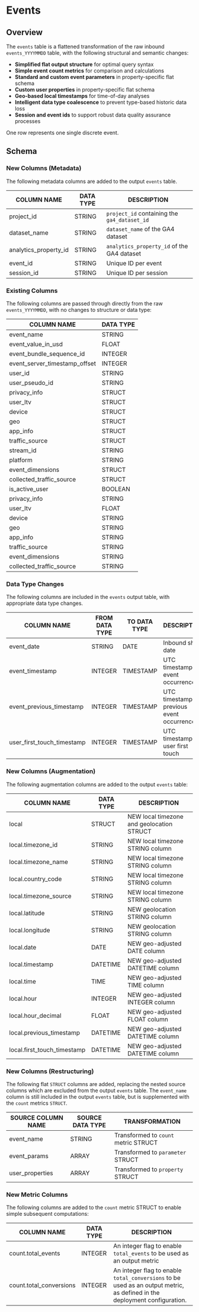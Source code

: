 # Events
## Overview
The `events` table is a flattened transformation of the raw inbound `events_YYYYMMDD` table, with the following structural and semantic changes:

- **Simplified flat output structure** for optimal query syntax
- **Simple event count metrics** for comparison and calculations
- **Standard and custom event parameters** in property-specific flat schema
- **Custom user properties** in property-specific flat schema
- **Geo-based local timestamps** for time-of-day analyses
- **Intelligent data type coalescence** to prevent type-based historic data loss
- **Session and event ids** to support robust data quality assurance processes

One row represents one single discrete event.

## Schema
### New Columns (Metadata)
The following metadata columns are added to the output `events` table.

| COLUMN NAME | DATA TYPE | DESCRIPTION
| --- | --- | ---
| project_id | STRING | `project_id` containing the `ga4_dataset_id`
| dataset_name | STRING | `dataset_name` of the GA4 dataset
| analytics_property_id | STRING | `analytics_property_id` of the GA4 dataset
| event_id | STRING | Unique ID per event
| session_id | STRING | Unique ID per session

### Existing Columns
The following columns are passed through directly from the raw `events_YYYYMMDD`, with no changes to structure or data type:

| COLUMN NAME| DATA TYPE |
| --- | --- |
| event_name | STRING |
| event_value_in_usd | FLOAT |
| event_bundle_sequence_id | INTEGER |
| event_server_timestamp_offset | INTEGER |
| user_id | STRING |
| user_pseudo_id | STRING |
| privacy_info | STRUCT |
| user_ltv | STRUCT |
| device | STRUCT |
| geo | STRUCT |
| app_info | STRUCT |
| traffic_source | STRUCT |
| stream_id | STRING |
| platform | STRING |
| event_dimensions | STRUCT |
| collected_traffic_source | STRUCT |
| is_active_user | BOOLEAN |
| privacy_info | STRING |
| user_ltv | FLOAT |
| device | STRING |
| geo | STRING |
| app_info | STRING |
| traffic_source | STRING |
| event_dimensions | STRING |
| collected_traffic_source | STRING |

### Data Type Changes
The following columns are included in the `events` output table, with appropriate data type changes.

| COLUMN NAME | FROM DATA TYPE | TO DATA TYPE | DESCRIPTION
| --- | --- | --- | --- |
| event_date | STRING | DATE | Inbound shard date 
| event_timestamp | INTEGER | TIMESTAMP | UTC timestamp of event occurrence
| event_previous_timestamp | INTEGER | TIMESTAMP | UTC timestamp of previous event occurrence
| user_first_touch_timestamp | INTEGER | TIMESTAMP | UTC timestamp of user first touch

### New Columns (Augmentation)
The following augmentation columns are added to the output `events` table:

| COLUMN NAME | DATA TYPE | DESCRIPTION |
| --- | --- | --- |
| local | STRUCT | NEW local timezone and geolocation STRUCT |
| local.timezone_id | STRING | NEW local timezone STRING column |
| local.timezone_name | STRING | NEW local timezone STRING column |
| local.country_code | STRING | NEW local timezone STRING column |
| local.timezone_source | STRING | NEW local timezone STRING column |
| local.latitude | STRING | NEW geolocation STRING column |
| local.longitude | STRING | NEW geolocation STRING column |
| local.date | DATE | NEW geo-adjusted DATE column |
| local.timestamp | DATETIME | NEW geo-adjusted DATETIME column |
| local.time | TIME | NEW geo-adjusted TIME column |
| local.hour | INTEGER | NEW geo-adjusted INTEGER column |
| local.hour_decimal | FLOAT | NEW geo-adjusted FLOAT column |
| local.previous_timestamp | DATETIME | NEW geo-adjusted DATETIME column |
| local.first_touch_timestamp | DATETIME | NEW geo-adjusted DATETIME column |

### New Columns (Restructuring)
The following flat `STRUCT` columns are added, replacing the nested source columns which are excluded from the output `events` table. The `event_name` column is still included in the output `events` table, but is supplemented with the `count` metrics `STRUCT`.

| SOURCE COLUMN NAME | SOURCE DATA TYPE | TRANSFORMATION
| --- | --- | --- 
| event_name | STRING | Transformed to `count` metric STRUCT
| event_params | ARRAY | Transformed to `parameter` STRUCT
| user_properties | ARRAY | Transformed to `property` STRUCT

### New Metric Columns 
The following columns are added to the `count` metric STRUCT to enable simple subsequent computations:

| COLUMN NAME | DATA TYPE | DESCRIPTION
| --- | --- | --- 
| count.total_events | INTEGER | An integer flag to enable `total_events` to be used as an output metric
| count.total_conversions | INTEGER | An integer flag to enable `total_conversions` to be used as an output metric, as defined in the deployment configuration.